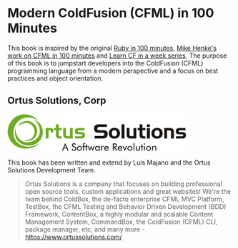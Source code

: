 # Modern ColdFusion \(CFML\) in 100 Minutes

This book is inspired by the original [Ruby in 100 minutes](http://tutorials.jumpstartlab.com/projects/ruby_in_100_minutes.html), [Mike Henke's work on CFML in 100 minutes](https://github.com/mhenke/CFML-in-100-minutes/wiki) and [Learn CF in a week series](http://www.learncfinaweek.com/).  The purpose of this book is to jumpstart developers into the ColdFusion \(CFML\) programming language from a modern perspective and a focus on best practices and object orientation.


## Ortus Solutions, Corp

<img src="assets/ortus-medium.jpg">

This book has been written and extend by Luis Majano and the Ortus Solutions Development Team.

> Ortus Solutions is a company that focuses on building professional open source tools, custom applications and great websites! We're the team behind ColdBox, the de-facto enterprise CFML MVC Platform, TestBox, the CFML Testing and Behavior Driven Development (BDD) Framework, ContentBox, a highly modular and scalable Content Management System, CommandBox, the ColdFusion (CFML) CLI, package manager, etc, and many more - https://www.ortussolutions.com/



